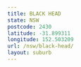 ```yaml
---
title: BLACK HEAD
state: NSW
postcode: 2430
latitude: -31.899311
longitude: 152.503209
url: /nsw/black-head/
layout: suburb
---
```

